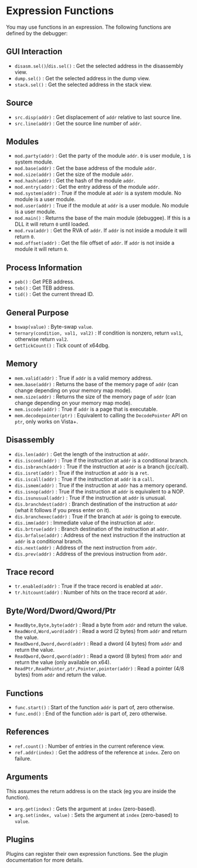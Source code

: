 # Expression Functions

You may use functions in an expression. The following functions are defined by the debugger:

## GUI Interaction

* `disasm.sel()`/`dis.sel()` : Get the selected address in the disassembly view.
* `dump.sel()` : Get the selected address in the dump view.
* `stack.sel()` : Get the selected address in the stack view.

## Source

* `src.disp(addr)` : Get displacement of `addr` relative to last source line.
* `src.line(addr)` : Get the source line number of `addr`.

## Modules

* `mod.party(addr)` : Get the party of the module `addr`. `0` is user module, `1` is system module.
* `mod.base(addr)` : Get the base address of the module `addr`.
* `mod.size(addr)` : Get the size of the module `addr`.
* `mod.hash(addr)` : Get the hash of the module `addr`.
* `mod.entry(addr)` : Get the entry address of the module `addr`.
* `mod.system(addr)` : True if the module at `addr` is a system module. No module is a user module.
* `mod.user(addr)` : True if the module at `addr` is a user module. No module is a user module.
* `mod.main()` : Returns the base of the main module (debuggee). If this is a DLL it will return `0` until loaded.
* `mod.rva(addr)` : Get the RVA of `addr`. If `addr` is not inside a module it will return `0`.
* `mod.offset(addr)` : Get the file offset of `addr`. If `addr` is not inside a module it will return `0`.

## Process Information

* `peb()` : Get PEB address.
* `teb()` : Get TEB address.
* `tid()` : Get the current thread ID.

## General Purpose

* `bswap(value)` : Byte-swap `value`.
* `ternary(condition, val1, val2)` : If condition is nonzero, return `val1`, otherwise return `val2`.
* `GetTickCount()` : Tick count of x64dbg.

## Memory

* `mem.valid(addr)` : True if `addr` is a valid memory address.
* `mem.base(addr)` : Returns the base of the memory page of `addr` (can change depending on your memory map mode).
* `mem.size(addr)` : Returns the size of the memory page of `addr` (can change depending on your memory map mode).
* `mem.iscode(addr)` : True if `addr` is a page that is executable.
* `mem.decodepointer(ptr)` : Equivalent to calling the `DecodePointer` API on `ptr`, only works on Vista+.

## Disassembly

* `dis.len(addr)` : Get the length of the instruction at `addr`.
* `dis.iscond(addr)` : True if the instruction at `addr` is a conditional branch.
* `dis.isbranch(addr)` : True if the instruction at `addr` is a branch (jcc/call).
* `dis.isret(addr)` : True if the instruction at `addr` is a `ret`.
* `dis.iscall(addr)` : True if the instruction at `addr` is a `call`.
* `dis.ismem(addr)` : True if the instruction at `addr` has a memory operand.
* `dis.isnop(addr)` : True if the instruction at `addr` is equivalent to a NOP.
* `dis.isunusual(addr)` : True if the instruction at `addr` is unusual.
* `dis.branchdest(addr)` : Branch destination of the instruction at `addr` (what it follows if you press enter on it).
* `dis.branchexec(addr)` : True if the branch at `addr` is going to execute.
* `dis.imm(addr)` : Immediate value of the instruction at `addr`.
* `dis.brtrue(addr)` : Branch destination of the instruction at `addr`.
* `dis.brfalse(addr)` : Address of the next instruction if the instruction at `addr` is a conditional branch.
* `dis.next(addr)` : Address of the next instruction from `addr`.
* `dis.prev(addr)` : Address of the previous instruction from `addr`.

## Trace record

* `tr.enabled(addr)` : True if the trace record is enabled at `addr`.
* `tr.hitcount(addr)` : Number of hits on the trace record at `addr`.

## Byte/Word/Dword/Qword/Ptr

* `ReadByte,Byte,byte(addr)` : Read a byte from `addr` and return the value.
* `ReadWord,Word,word(addr)` : Read a word (2 bytes) from `addr` and return the value.
* `ReadDword,Dword,dword(addr)` : Read a dword (4 bytes) from `addr` and return the value.
* `ReadQword,Qword,qword(addr)` : Read a qword (8 bytes) from `addr` and return the value (only available on x64).
* `ReadPtr,ReadPointer,ptr,Pointer,pointer(addr)` : Read a pointer (4/8 bytes) from `addr` and return the value.

## Functions

* `func.start()` : Start of the function `addr` is part of, zero otherwise.
* `func.end()` : End of the function `addr` is part of, zero otherwise.

## References

* `ref.count()` : Number of entries in the current reference view.
* `ref.addr(index)` : Get the address of the reference at `index`. Zero on failure.

## Arguments

This assumes the return address is on the stack (eg you are inside the function).

* `arg.get(index)` : Gets the argument at `index` (zero-based).
* `arg.set(index, value)` : Sets the argument at `index` (zero-based) to `value`.

## Plugins

Plugins can register their own expression functions. See the plugin documentation for more details.